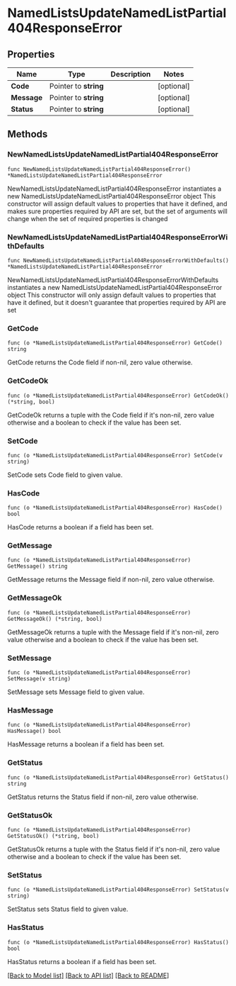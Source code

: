 # NamedListsUpdateNamedListPartial404ResponseError

## Properties

Name | Type | Description | Notes
------------ | ------------- | ------------- | -------------
**Code** | Pointer to **string** |  | [optional] 
**Message** | Pointer to **string** |  | [optional] 
**Status** | Pointer to **string** |  | [optional] 

## Methods

### NewNamedListsUpdateNamedListPartial404ResponseError

`func NewNamedListsUpdateNamedListPartial404ResponseError() *NamedListsUpdateNamedListPartial404ResponseError`

NewNamedListsUpdateNamedListPartial404ResponseError instantiates a new NamedListsUpdateNamedListPartial404ResponseError object
This constructor will assign default values to properties that have it defined,
and makes sure properties required by API are set, but the set of arguments
will change when the set of required properties is changed

### NewNamedListsUpdateNamedListPartial404ResponseErrorWithDefaults

`func NewNamedListsUpdateNamedListPartial404ResponseErrorWithDefaults() *NamedListsUpdateNamedListPartial404ResponseError`

NewNamedListsUpdateNamedListPartial404ResponseErrorWithDefaults instantiates a new NamedListsUpdateNamedListPartial404ResponseError object
This constructor will only assign default values to properties that have it defined,
but it doesn't guarantee that properties required by API are set

### GetCode

`func (o *NamedListsUpdateNamedListPartial404ResponseError) GetCode() string`

GetCode returns the Code field if non-nil, zero value otherwise.

### GetCodeOk

`func (o *NamedListsUpdateNamedListPartial404ResponseError) GetCodeOk() (*string, bool)`

GetCodeOk returns a tuple with the Code field if it's non-nil, zero value otherwise
and a boolean to check if the value has been set.

### SetCode

`func (o *NamedListsUpdateNamedListPartial404ResponseError) SetCode(v string)`

SetCode sets Code field to given value.

### HasCode

`func (o *NamedListsUpdateNamedListPartial404ResponseError) HasCode() bool`

HasCode returns a boolean if a field has been set.

### GetMessage

`func (o *NamedListsUpdateNamedListPartial404ResponseError) GetMessage() string`

GetMessage returns the Message field if non-nil, zero value otherwise.

### GetMessageOk

`func (o *NamedListsUpdateNamedListPartial404ResponseError) GetMessageOk() (*string, bool)`

GetMessageOk returns a tuple with the Message field if it's non-nil, zero value otherwise
and a boolean to check if the value has been set.

### SetMessage

`func (o *NamedListsUpdateNamedListPartial404ResponseError) SetMessage(v string)`

SetMessage sets Message field to given value.

### HasMessage

`func (o *NamedListsUpdateNamedListPartial404ResponseError) HasMessage() bool`

HasMessage returns a boolean if a field has been set.

### GetStatus

`func (o *NamedListsUpdateNamedListPartial404ResponseError) GetStatus() string`

GetStatus returns the Status field if non-nil, zero value otherwise.

### GetStatusOk

`func (o *NamedListsUpdateNamedListPartial404ResponseError) GetStatusOk() (*string, bool)`

GetStatusOk returns a tuple with the Status field if it's non-nil, zero value otherwise
and a boolean to check if the value has been set.

### SetStatus

`func (o *NamedListsUpdateNamedListPartial404ResponseError) SetStatus(v string)`

SetStatus sets Status field to given value.

### HasStatus

`func (o *NamedListsUpdateNamedListPartial404ResponseError) HasStatus() bool`

HasStatus returns a boolean if a field has been set.


[[Back to Model list]](../README.md#documentation-for-models) [[Back to API list]](../README.md#documentation-for-api-endpoints) [[Back to README]](../README.md)


